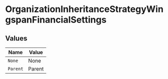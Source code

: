 # OrganizationInheritanceStrategyWingspanFinancialSettings


## Values

| Name     | Value    |
| -------- | -------- |
| `None`   | None     |
| `Parent` | Parent   |
